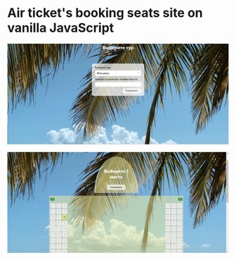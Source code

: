 # Air ticket's booking seats site on vanilla JavaScript
<p align-item='right'>
    <img src="./img/promo_1.png" width="600" title="Batman promo">
</p>
<p align-item='left'>
    <img src="./img/promo_2.png" width="600" title="Batman promo">
</p>